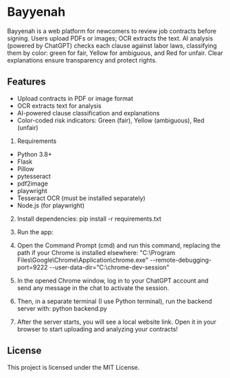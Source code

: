 # Bayyenah
Bayyenah is a web platform for newcomers to review job contracts before signing. Users upload PDFs or images; OCR extracts the text. AI analysis (powered by ChatGPT) checks each clause against labor laws, classifying them by color: green for fair, Yellow for ambiguous, and Red for unfair. Clear explanations ensure transparency and protect rights.

## Features
- Upload contracts in PDF or image format
- OCR extracts text for analysis
- AI-powered clause classification and explanations
- Color-coded risk indicators: Green (fair), Yellow (ambiguous), Red (unfair)

1. Requirements
- Python 3.8+
- Flask
- Pillow
- pytesseract
- pdf2image
- playwright
- Tesseract OCR (must be installed separately)
- Node.js (for playwright)

2. Install dependencies:
pip install -r requirements.txt

3. Run the app:
1. Open the Command Prompt (cmd) and run this command, replacing the path if your Chrome is installed elsewhere:
"C:\Program Files\Google\Chrome\Application\chrome.exe" --remote-debugging-port=9222 --user-data-dir="C:\chrome-dev-session"
2. In the opened Chrome window, log in to your ChatGPT account and send any message in the chat to activate the session.
3. Then, in a separate terminal (I use Python terminal), run the backend server with:
python backend.py
4. After the server starts, you will see a local website link. Open it in your browser to start uploading and analyzing your contracts!


## License
This project is licensed under the MIT License.

